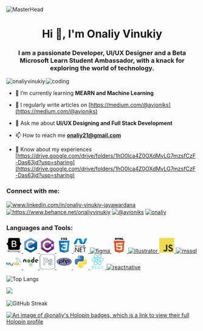 ![MasterHead](https://github.com/OnaliyVinukiy/OnaliyVinukiy/blob/main/Make%20your%20README%20(1).png)

<h1 align="center">Hi 👋, I'm Onaliy Vinukiy</h1>
<h3 align="center">I am a passionate Developer, UI/UX Designer and a Beta Microsoft Learn Student Ambassador, with a knack for exploring the world of technology.</h3>
<img align="right" alt="coding" width="400" src="https://media.tenor.com/S59bPkT0pqcAAAAC/programming.gif">
<p align="left"> <img src="https://komarev.com/ghpvc/?username=onaliyvinukiy&label=Profile%20views&color=0e75b6&style=flat" alt="onaliyvinukiy" /> </p>



- 🌱 I’m currently learning **MEARN and Machine Learning**

- 📝 I regularly write articles on [https://medium.com/@avioniks](https://medium.com/@avioniks)

- 💬 Ask me about **UI/UX Designing and Full Stack Development**

- 📫 How to reach me **onaliy21@gmail.com**

- 📄 Know about my experiences [https://drive.google.com/drive/folders/1hO0lca4Z0OXdMvLG7mzsfCzF-Das63jd?usp=sharing](https://drive.google.com/drive/folders/1hO0lca4Z0OXdMvLG7mzsfCzF-Das63jd?usp=sharing)


<h3 align="left">Connect with me:</h3>
<p align="left">
<a href="https://linkedin.com/in/onaliy-vinukiy-jayawardana" target="blank"><img align="center" src="https://raw.githubusercontent.com/rahuldkjain/github-profile-readme-generator/master/src/images/icons/Social/linked-in-alt.svg" alt="www.linkedin.com/in/onaliy-vinukiy-jayawardana" height="30" width="40" /></a>
<a href="https://www.behance.net/onaliyvinukiy" target="blank"><img align="center" src="https://raw.githubusercontent.com/rahuldkjain/github-profile-readme-generator/master/src/images/icons/Social/behance.svg" alt="https://www.behance.net/onaliyvinukiy" height="30" width="40" /></a>
<a href="https://medium.com/@avioniks" target="blank"><img align="center" src="https://raw.githubusercontent.com/rahuldkjain/github-profile-readme-generator/master/src/images/icons/Social/medium.svg" alt="@avioniks" height="30" width="40" /></a>
<a href="https://www.hackerrank.com/onaliy" target="blank"><img align="center" src="https://raw.githubusercontent.com/rahuldkjain/github-profile-readme-generator/master/src/images/icons/Social/hackerrank.svg" alt="onaliy" height="30" width="40" /></a>
</p>

<h3 align="left">Languages and Tools:</h3>
<p align="left"> <a href="https://getbootstrap.com" target="_blank" rel="noreferrer"> <img src="https://raw.githubusercontent.com/devicons/devicon/master/icons/bootstrap/bootstrap-plain-wordmark.svg" alt="bootstrap" width="40" height="40"/> </a> <a href="https://www.cprogramming.com/" target="_blank" rel="noreferrer"> <img src="https://raw.githubusercontent.com/devicons/devicon/master/icons/c/c-original.svg" alt="c" width="40" height="40"/> </a> <a href="https://www.w3schools.com/cs/" target="_blank" rel="noreferrer"> <img src="https://raw.githubusercontent.com/devicons/devicon/master/icons/csharp/csharp-original.svg" alt="csharp" width="40" height="40"/> </a> <a href="https://www.w3schools.com/css/" target="_blank" rel="noreferrer"> <img src="https://raw.githubusercontent.com/devicons/devicon/master/icons/css3/css3-original-wordmark.svg" alt="css3" width="40" height="40"/> </a> <a href="https://dotnet.microsoft.com/" target="_blank" rel="noreferrer"> <img src="https://raw.githubusercontent.com/devicons/devicon/master/icons/dot-net/dot-net-original-wordmark.svg" alt="dotnet" width="40" height="40"/> </a> <a href="https://www.figma.com/" target="_blank" rel="noreferrer"> <img src="https://www.vectorlogo.zone/logos/figma/figma-icon.svg" alt="figma" width="40" height="40"/> </a> <a href="https://www.w3.org/html/" target="_blank" rel="noreferrer"> <img src="https://raw.githubusercontent.com/devicons/devicon/master/icons/html5/html5-original-wordmark.svg" alt="html5" width="40" height="40"/> </a> <a href="https://www.adobe.com/in/products/illustrator.html" target="_blank" rel="noreferrer"> <img src="https://www.vectorlogo.zone/logos/adobe_illustrator/adobe_illustrator-icon.svg" alt="illustrator" width="40" height="40"/> </a> <a href="https://developer.mozilla.org/en-US/docs/Web/JavaScript" target="_blank" rel="noreferrer"> <img src="https://raw.githubusercontent.com/devicons/devicon/master/icons/javascript/javascript-original.svg" alt="javascript" width="40" height="40"/> </a> <a href="https://www.microsoft.com/en-us/sql-server" target="_blank" rel="noreferrer"> <img src="https://www.svgrepo.com/show/303229/microsoft-sql-server-logo.svg" alt="mssql" width="40" height="40"/> </a> <a href="https://www.mysql.com/" target="_blank" rel="noreferrer"> <img src="https://raw.githubusercontent.com/devicons/devicon/master/icons/mysql/mysql-original-wordmark.svg" alt="mysql" width="40" height="40"/> </a> <a href="https://nodejs.org" target="_blank" rel="noreferrer"> <img src="https://raw.githubusercontent.com/devicons/devicon/master/icons/nodejs/nodejs-original-wordmark.svg" alt="nodejs" width="40" height="40"/> </a> <a href="https://www.photoshop.com/en" target="_blank" rel="noreferrer"> <img src="https://raw.githubusercontent.com/devicons/devicon/master/icons/photoshop/photoshop-line.svg" alt="photoshop" width="40" height="40"/> </a> <a href="https://www.php.net" target="_blank" rel="noreferrer"> <img src="https://raw.githubusercontent.com/devicons/devicon/master/icons/php/php-original.svg" alt="php" width="40" height="40"/> </a> <a href="https://www.python.org" target="_blank" rel="noreferrer"> <img src="https://raw.githubusercontent.com/devicons/devicon/master/icons/python/python-original.svg" alt="python" width="40" height="40"/> </a> <a href="https://reactjs.org/" target="_blank" rel="noreferrer"> <img src="https://raw.githubusercontent.com/devicons/devicon/master/icons/react/react-original-wordmark.svg" alt="react" width="40" height="40"/> </a> <a href="https://reactnative.dev/" target="_blank" rel="noreferrer"> <img src="https://reactnative.dev/img/header_logo.svg" alt="reactnative" width="40" height="40"/> </a> </p>

![Top Langs](https://github-readme-stats-chi-topaz.vercel.app/api/top-langs/?username=OnaliyVinukiy&hide_border=true&langs_count=8&layout=compact&theme=highcontrast&include_all_commits=true&count_private=true)

![](https://github-readme-stats.vercel.app/api?username=OnaliyVinukiy&theme=highcontrast&hide_border=true&include_all_commits=true&count_private=true)<br/>


<img src="https://streak-stats.demolab.com?user=OnaliyVinukiy&theme=highcontrast&hide_border=true" alt="GitHub Streak" /></a>


[![An image of @onaliy's Holopin badges, which is a link to view their full Holopin profile](https://holopin.me/onaliy)](https://holopin.io/@onaliy)

